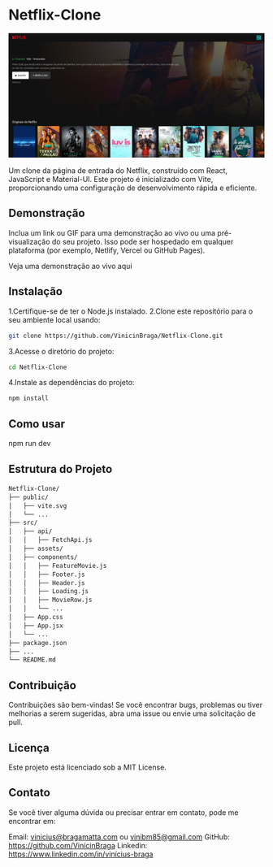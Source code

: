 # Netflix-Clone
![Netflix Clone](./src/assets/screenshot.png)

Um clone da página de entrada do Netflix, construído com React, JavaScript e Material-UI. Este projeto é inicializado com Vite, proporcionando uma configuração de desenvolvimento rápida e eficiente.

## Demonstração
Inclua um link ou GIF para uma demonstração ao vivo ou uma pré-visualização do seu projeto. Isso pode ser hospedado em qualquer plataforma (por exemplo, Netlify, Vercel ou GitHub Pages).

Veja uma demonstração ao vivo aqui

## Instalação
1.Certifique-se de ter o Node.js instalado.
2.Clone este repositório para o seu ambiente local usando:
```bash
git clone https://github.com/VinicinBraga/Netflix-Clone.git
```

3.Acesse o diretório do projeto:
```bash
cd Netflix-Clone
```
4.Instale as dependências do projeto:
```bash
npm install
```

## Como usar

npm run dev

## Estrutura do Projeto
```bash
Netflix-Clone/
├── public/
│   ├── vite.svg
│   └── ...
├── src/
│   ├── api/
│   │   ├── FetchApi.js
│   ├── assets/
│   ├── components/
│   │   ├── FeatureMovie.js
│   │   ├── Footer.js
│   │   ├── Header.js
│   │   ├── Loading.js
│   │   ├── MovieRow.js
│   │   └── ...
│   ├── App.css
│   ├── App.jsx
│   └── ...
├── package.json
├── ...
└── README.md
```
## Contribuição
Contribuições são bem-vindas! Se você encontrar bugs, problemas ou tiver melhorias a serem sugeridas, abra uma issue ou envie uma solicitação de pull.

## Licença
Este projeto está licenciado sob a MIT License.

## Contato
Se você tiver alguma dúvida ou precisar entrar em contato, pode me encontrar em:

Email: vinicius@bragamatta.com ou vinibm85@gmail.com
GitHub: https://github.com/VinicinBraga
Linkedin: https://www.linkedin.com/in/vinícius-braga
